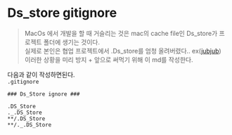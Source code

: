 # Ds_store gitignore
> MacOs 에서 개발을 할 때 거슬리는 것은 mac의 cache file인 Ds_store가 프로젝트 폴더에 생기는 것이다.  
> 실제로 본인은 협업 프로젝트에서 .Ds_store를 엄청 올려버렸다.. ex([jubjub](https://github.com/GSM-Web-Technology/Jup-Jup-Server))  
> 이러한 상황을 미리 방지 + 앞으로 써먹기 위해 이 md를 작성한다.

다음과 같이 작성하면된다.  
`.gitignore`
```
### Ds_Store ignore ###

.DS_Store
._.DS_Store
**/.DS_Store
**/._.DS_Store
```